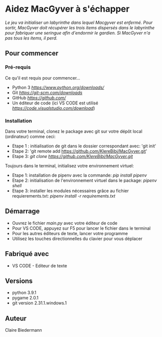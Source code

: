 # Aidez MacGyver à s'échapper

*Le jeu va initialiser un labyrinthe dans lequel Macgyver est enfermé. Pour sortir, MacGyver doit récupérer les trois items dispersés dans le labyrinthe pour fabriquer une seringue afin d'endormir le gardien. Si MacGyver n'a pas tous les items, il perd.*

## Pour commencer

### Pré-requis

Ce qu'il est requis pour commencer...

* Python 3 *https://www.python.org/downloads/*
* Git *https://git-scm.com/downloads*
* GitHub *https://github.com/*
* Un éditeur de code (ici VS CODE est utilisé *https://code.visualstudio.com/download*)

### Installation


Dans votre terminal, clonez le package avec git sur votre dépôt local (ordinateur) comme ceci:
 - Etape 1 : initialisation de git dans le dossier correspondant avec: 'git init'
 - Etape 2: 'git remote add <nom du fichier> https://github.com/KlereBibi/MacGyver.git' 
 - Etape 3: *git clone https://github.com/KlereBibi/MacGyver.git*
 
Toujours dans le terminal, initialisez votre environnement virtuel:
 - Etape 1: installation de pipenv avec la commande: *pip install pipenv*
 - Etape 2: initialisation de l'environnement virtuel dans le package: *pipenv shell* 
 - Etape 3: installer les modules nécessaires grâce au fichier requierements.txt: *pipenv install -r requirements.txt*

## Démarrage
* Ouvrez le fichier *main.py* avec votre éditeur de code
* Pour VS CODE, appuyez sur F5 pour lancer le fichier dans le terminal
* Pour les autres éditeurs de texte, lancer votre programme 
* Utilisez les touches directionnelles du clavier pour vous déplacer

## Fabriqué avec
* VS CODE - Editeur de texte

## Versions
* python 3.9.1
* pygame 2.0.1
* git version 2.31.1.windows.1


## Auteur
Claire Biedermann
